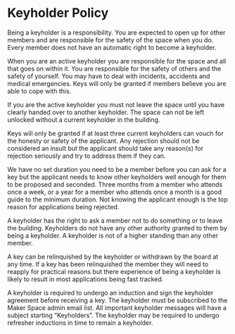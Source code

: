 # Keyholder Policy

Being a keyholder is a responsibility.
You are expected to open up for other members and are responsible for the safety of the space when you do.
Every member does not have an automatic right to become a keyholder.

When you are an active keyholder you are responsible for the space and all that goes on within it.
You are responsible for the safety of others and the safety of yourself.
You may have to deal with incidents, accidents and medical emergencies.
Keys will only be granted if members believe you are able to cope with this.

If you are the active keyholder you must not leave the space until you have clearly handed over to another keyholder.
The space can not be left unlocked without a current keyholder in the building.

Keys will only be granted if at least three current keyholders can vouch for the honesty or safety of the applicant.
Any rejection should not be considered an insult but the applicant should take any reason(s) for rejection seriously and try to address them if they can.

We have no set duration you need to be a member before you can ask for a key but the applicant needs to know other keyholders well enough for them to be proposed and seconded.
Three months from a member who attends once a week, or a year for a member who attends once a month is a good guide to the minimum duration.
Not knowing the applicant enough is the top reason for applications being rejected.

A keyholder has the right to ask a member not to do something or to leave the building.
Keyholders do not have any other authority granted to them by being a keyholder.
A keyholder is not of a higher standing than any other member.

A key can be relinquished by the keyholder or withdrawn by the board at any time.
If a key has been relinquished the member they will need to reapply for practical reasons but there experience of being a keyholder is likely to result in most applications being fast tracked.

A keyholder is required to undergo an induction and sign the keyholder agreement before receiving a key.
The keyholder must be subscribed to the Maker Space admin email list.
All important keyholder messages will have a subject starting “Keyholders”.
The keyholder may be required to undergo refresher inductions in time to remain a keyholder.
